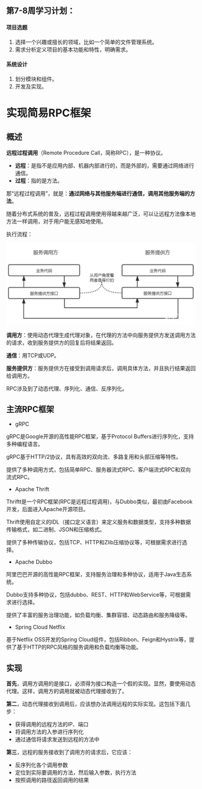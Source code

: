 ## 第7-8周学习计划：

#### 项目选题

1. 选择一个兴趣或擅长的领域，比如一个简单的文件管理系统。
2. 需求分析定义项目的基本功能和特性，明确需求。

#### 系统设计

1. 划分模块和组件。
2. 开发及实现。

# 实现简易RPC框架

## 概述

**远程过程调用**（Remote Procedure Call，简称RPC），是一种协议。

- **远程**：是指不是应用内部、机器内部进行的，而是外部的，需要通过网络进行通信。
- **过程**：指的是方法。

那“远程过程调用”，就是：**通过网络与其他服务端进行通信，调用其他服务端的方法**。

随着分布式系统的普及，远程过程调用使用得越来越广泛，可以让远程方法像本地方法一样调用，对于用户能无感知地使用。

执行流程：

![image-20240105120223750](images/image-20240105120223750.png)

**调用方**：使用动态代理生成代理对象，在代理的方法中向服务提供方发送调用方法的请求，收到服务提供方的回复后将结果返回。

**通信**：用TCP或UDP。

**服务提供方**：服务提供方在接受到调用请求后，调用具体方法，并且执行结果返回给调用方。

RPC涉及到了动态代理、序列化、通信、反序列化。

## 主流RPC框架

- gRPC

gRPC是Google开源的高性能RPC框架，基于Protocol Buffers进行序列化，支持多种编程语言。

gRPC基于HTTP/2协议，具有高效的双向流、多路复用和头部压缩等特性。

提供了多种调用方式，包括简单RPC、服务器流式RPC、客户端流式RPC和双向流式RPC。

- Apache Thrift

Thriftt是一个RPC框架(RPC是远程过程调用)，与Dubbo类似，最初由Facebook开发，后面进入Apache开源项目。

Thrift使用自定义的IDL（接口定义语言）来定义服务和数据类型，支持多种数据传输格式，如二进制、JSON和压缩格式。

提供了多种传输协议，包括TCP、HTTP和Zlib压缩协议等，可根据需求进行选择。

- Apache Dubbo

阿里巴巴开源的高性能RPC框架，支持服务治理和多种协议，适用于Java生态系统。

Dubbo支持多种协议，包括dubbo、REST、HTTP和WebService等，可根据需求进行选择。

提供了丰富的服务治理功能，如负载均衡、集群容错、动态路由和服务降级等。

- Spring Cloud Netflix

基于Netflix OSS开发的Spring Cloud组件，包括Ribbon、Feign和Hystrix等，提供了基于HTTP的RPC风格的服务调用和负载均衡等功能。

## 实现

**首先**，调用方调用的是接口，必须得为接口构造一个假的实现。显然，要使用动态代理。这样，调用方的调用就被动态代理接收到了。

**第二**，动态代理接收到调用后，应该想办法调用远程的实际实现。这包括下面几步：

- 获得调用的远程方法的IP、端口
- 将调用方法的入参进行序列化
- 通过通信将请求发送到远程的方法中

**第三**，远程的服务接收到了调用方的请求后，它应该：

- 反序列化各个调用参数
- 定位到实际要调用的方法，然后输入参数，执行方法
- 按照调用的路径返回调用的结果



















